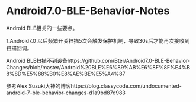 # Android7.0-BLE-Behavior-Notes
Android BLE相关的一些要点。

1.Android7.0 以后频繁开关扫描5次会触发保护机制，导致30s后才能再次接收到扫描回调。

Android BLE扫描不到设备https://github.com/Bter/Android7.0-BLE-Behavior-Changes/blob/master/Android%20BLE%E6%89%AB%E6%8F%8F%E4%B8%8D%E5%88%B0%E8%AE%BE%E5%A4%87

参考Alex Suzuki大神的博客https://blog.classycode.com/undocumented-android-7-ble-behavior-changes-d1a9bd87d983
